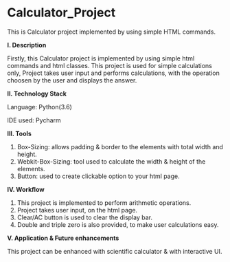 # Calculator_Project

This is Calculator project implemented by using simple HTML commands.


**I. Description**

Firstly, this Calculator project is implemented by using simple html commands and html classes. This project is used for simple calculations only, Project takes user 
input and performs calculations, with the operation choosen by the user and displays the answer. 


**II. Technology Stack**

Language: Python(3.6)

IDE used: Pycharm


**III. Tools**

1. Box-Sizing: allows padding & border to the elements with total width and height.
2. Webkit-Box-Sizing: tool used to calculate the width & height of the elements.
3. Button: used to create clickable option to your html page.

**IV. Workflow**

1. This project is implemented to perform arithmetic operations.
2. Project takes user input, on the html page.
3. Clear/AC button is used to clear the display bar.
4. Double and triple zero is also provided, to make user calculations easy.

**V. Application & Future enhancements**

This project can be enhanced with scientific calculator & with interactive UI.




